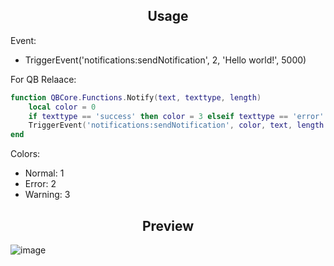 <div align='center'><h2>Usage</h2></div>

Event:
  - TriggerEvent('notifications:sendNotification', 2, 'Hello world!', 5000)

For QB Relaace:
```lua
function QBCore.Functions.Notify(text, texttype, length)
    local color = 0
    if texttype == 'success' then color = 3 elseif texttype == 'error' then color = 2 else color = 1 end
    TriggerEvent('notifications:sendNotification', color, text, length or 5000)
end
```

Colors:
  - Normal: 1
  - Error: 2
  - Warning: 3
    
<div align='center'></div>
<div align='center'><h2>Preview</h2></div>


![image](https://github.com/thesevenq/notifications/assets/59538879/7a399947-6ccd-4edf-89e3-2e2f7ec502c7)

